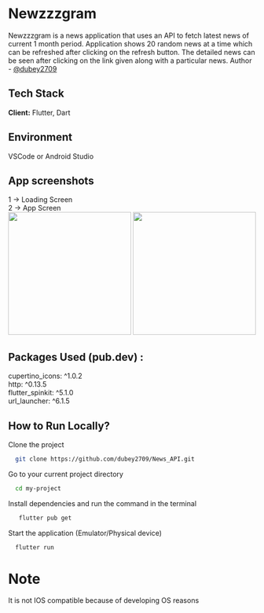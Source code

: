 # Newzzzgram

Newzzzgram is a news application that uses an API to fetch latest news of current 1 month period. Application shows 20 random news at a time which can be refreshed after clicking on the refresh button. The detailed news can be seen after clicking on the link given along with a particular news.
Author - [@dubey2709](https://github.com//dubey2709)
## Tech Stack

**Client:** Flutter, Dart

## Environment 
VSCode or Android Studio



## App screenshots
1 -> Loading Screen<br>
2 -> App Screen<br>
<image src = "https://user-images.githubusercontent.com/96309032/197357792-b447f371-9abf-404a-9b3d-534d8e0dba60.jpg" width = "250"></image>
<image src = "https://user-images.githubusercontent.com/96309032/197357800-4467d176-b248-4921-b3e5-09cc3fed7cc5.jpg" width = "250"></image>

## Packages Used (pub.dev) :
 cupertino_icons: ^1.0.2<br>
 http: ^0.13.5<br>
 flutter_spinkit: ^5.1.0<br>
 url_launcher: ^6.1.5<br>

## How to Run Locally?

Clone the project

```bash
  git clone https://github.com/dubey2709/News_API.git
```

Go to your current project directory

```bash
  cd my-project
```

Install dependencies and run the command in the terminal

```bash
   flutter pub get
```

Start the application (Emulator/Physical device)

```bash
  flutter run 
```

# Note
It is not IOS compatible because of developing OS reasons

    

